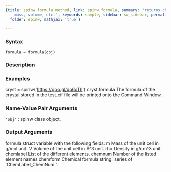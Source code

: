 ```yaml
---
{title: spinw.formula method, link: spinw.formula, summary: 'returns chemical formula,
    mass, volume, etc.', keywords: sample, sidebar: sw_sidebar, permalink: spinw_formula.html,
  folder: spinw, mathjax: 'true'}

---
```


### Syntax

`formula = formula(obj)`

### Description



### Examples

cryst = spinw('https://goo.gl/do6oTh')
cryst.formula
The formula of the crystal stored in the test.cif file will be printed
onto the Command Window.

### Name-Value Pair Arguments

`'obj'`
: spinw class object.

### Output Arguments

formula struct variable with the following fields:
m             Mass of the unit cell in g/mol unit.
V             Volume of the unit cell in Å^3 unit.
rho           Density in g/cm^3 unit.
chemlabel     List of the different elements.
chemnum       Number of the listed element names
chemform      Chemical formula string: series of 'ChemLabel_ChemNum '.

